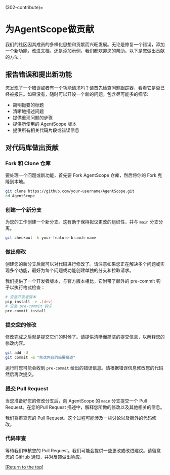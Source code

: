 (302-contribute)=

# 为AgentScope做贡献

我们的社区因其成员的多样化思想和贡献而兴旺发展。无论是修复一个错误，添加一个新功能，改进文档，还是添加示例，我们都欢迎您的帮助。以下是您做出贡献的方法：

## 报告错误和提出新功能

您发现了一个错误或者有一个功能请求吗？请首先检查问题跟踪器，看看它是否已经被报告。如果没有，随时可以开设一个新的问题。包含尽可能多的细节:

- 简明扼要的标题
- 清晰地描述问题
- 提供重现问题的步骤
- 提供所使用的 AgentScope 版本
- 提供所有相关代码片段或错误信息

## 对代码库做出贡献

### Fork 和 Clone 仓库

要处理一个问题或新功能，首先要 Fork AgentScope 仓库，然后将你的 Fork 克隆到本地。

```bash
git clone https://github.com/your-username/AgentScope.git
cd AgentScope
```

### 创建一个新分支

为您的工作创建一个新分支。这有助于保持拟议更改的组织性，并与 `main` 分支分离。

```bash
git checkout -b your-feature-branch-name
```

### 做出修改

创建您的新分支后就可以对代码进行修改了。请注意如果您正在解决多个问题或实现多个功能，最好为每个问题或功能创建单独的分支和拉取请求。

我们提供了一个开发者版本，与官方版本相比，它附带了额外的 pre-commit 钩子以执行格式检查：

```bash
# 安装开发者版本
pip install -e .[dev]
# 安装 pre-commit 钩子
pre-commit install
```

### 提交您的修改

修改完成之后就是提交它们的时候了。请提供清晰而简洁的提交信息，以解释您的修改内容。

```bash
git add -U
git commit -m "修改内容的简要描述"
```

运行时您可能会收到 `pre-commit` 给出的错误信息。请根据错误信息修改您的代码然后再次提交。

### 提交 Pull Request

当您准备好您的修改分支后，向 AgentScope 的 `main` 分支提交一个 Pull Request。在您的Pull Request 描述中，解释您所做的修改以及其他相关的信息。

我们将审查您的 Pull Request。这个过程可能涉及一些讨论以及额外的代码修改。

### 代码审查

等待我们审核您的 Pull Request。我们可能会提供一些更改或改进建议。请留意您的 GitHub 通知，并对反馈做出响应。

[[Return to the top]](#为AgentScope做贡献)
